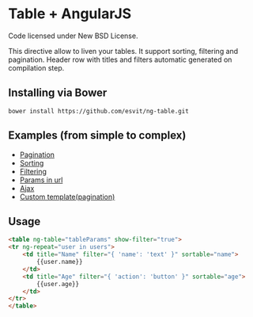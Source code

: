 Table + AngularJS
=================
Code licensed under New BSD License.

This directive allow to liven your tables. It support sorting, filtering and pagination.
Header row with titles and filters automatic generated on compilation step.

## Installing via Bower
```
bower install https://github.com/esvit/ng-table.git
```

## Examples (from simple to complex)

* [Pagination](http://esvit.github.io/ng-table/#!/demo1)
* [Sorting](http://esvit.github.io/ng-table/#!/demo3)
* [Filtering](http://esvit.github.io/ng-table/#!/demo4)
* [Params in url](http://esvit.github.io/ng-table/#!/demo5)
* [Ajax](http://esvit.github.io/ng-table/#!/demo6)
* [Custom template(pagination)](http://esvit.github.io/ng-table/#!/demo2)

## Usage
```html
<table ng-table="tableParams" show-filter="true">
<tr ng-repeat="user in users">
    <td title="Name" filter="{ 'name': 'text' }" sortable="name">
        {{user.name}}
    </td>
    <td title="Age" filter="{ 'action': 'button' }" sortable="age">
        {{user.age}}
    </td>
</tr>
</table>
```